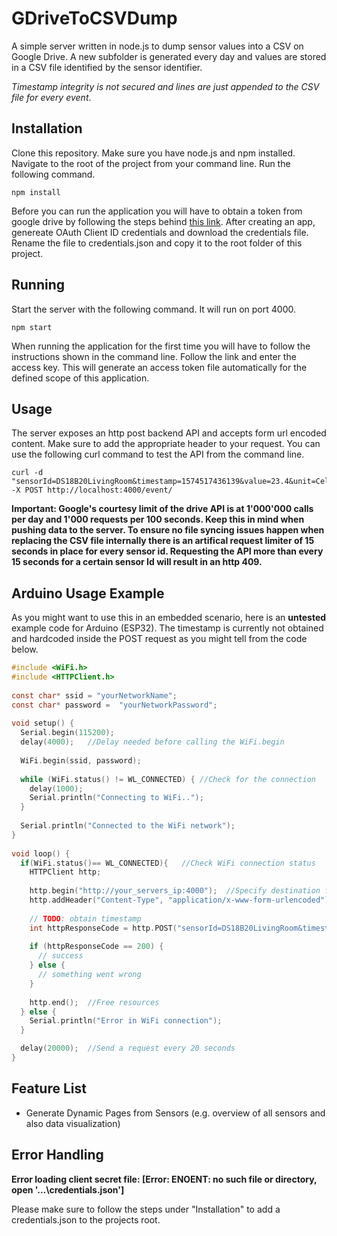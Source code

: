 # GDriveToCSVDump
A simple server written in node.js to dump sensor values into a CSV on Google Drive. A new subfolder is generated every day and values are stored in a CSV file identified by the sensor identifier.

*Timestamp integrity is not secured and lines are just appended to the CSV file for every event*. 

## Installation
Clone this repository. Make sure you have node.js and npm installed. Navigate to the root of the project from your command line. Run the following command.

```
npm install
```

Before you can run the application you will have to obtain a token from google drive by following the steps behind [this link](https://developers.google.com/drive/api/v3/enable-drive-api). After creating an app, genereate OAuth Client ID credentials and download the credentials file. Rename the file to credentials.json and copy it to the root folder of this project.


## Running 
Start the server with the following command. It will run on port 4000.
```
npm start
```

When running the application for the first time you will have to follow the instructions shown in the command line. Follow the link and enter the access key. This will generate an access token file automatically for the defined scope of this application.

## Usage
The server exposes an http post backend API and accepts form url encoded content. Make sure to add the appropriate header to your request. You can use the following curl command to test the API from the command line.

```
curl -d "sensorId=DS18B20LivingRoom&timestamp=1574517436139&value=23.4&unit=Celsius" -X POST http://localhost:4000/event/
```
**Important: Google's courtesy limit of the drive API is at 1'000'000 calls per day and 1'000 requests per 100 seconds. Keep this in mind when pushing data to the server. To ensure no file syncing issues happen when replacing the CSV file internally there is an artifical request limiter of 15 seconds in place for every sensor id. Requesting the API more than every 15 seconds for a certain sensor Id will result in an http 409.**

## Arduino Usage Example
As you might want to use this in an embedded scenario, here is an **untested** example code for Arduino (ESP32). The timestamp is currently not obtained and hardcoded inside the POST request as you might tell from the code below.
```c
#include <WiFi.h>
#include <HTTPClient.h>
 
const char* ssid = "yourNetworkName";
const char* password =  "yourNetworkPassword";
 
void setup() {
  Serial.begin(115200);
  delay(4000);   //Delay needed before calling the WiFi.begin
 
  WiFi.begin(ssid, password); 
 
  while (WiFi.status() != WL_CONNECTED) { //Check for the connection
    delay(1000);
    Serial.println("Connecting to WiFi..");
  }
 
  Serial.println("Connected to the WiFi network");
}
 
void loop() {
  if(WiFi.status()== WL_CONNECTED){   //Check WiFi connection status
    HTTPClient http;   
 
    http.begin("http://your_servers_ip:4000");  //Specify destination for HTTP request
    http.addHeader("Content-Type", "application/x-www-form-urlencoded"); //Specify content-type header
 
    // TODO: obtain timestamp
    int httpResponseCode = http.POST("sensorId=DS18B20LivingRoom&timestamp=1574517436139&value=23.4&unit=Celsius"); //Send the actual POST request
 
    if (httpResponseCode == 200) {
      // success
    } else {
      // something went wrong
    }
    
    http.end();  //Free resources
  } else {
    Serial.println("Error in WiFi connection");   
  }

  delay(20000);  //Send a request every 20 seconds
}
```

## Feature List
- Generate Dynamic Pages from Sensors (e.g. overview of all sensors and also data visualization)

## Error Handling
**Error loading client secret file: [Error: ENOENT: no such file or directory, open '...\credentials.json']**

Please make sure to follow the steps under "Installation" to add a credentials.json to the projects root.
